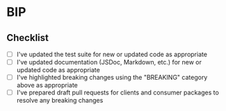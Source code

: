 # BIP
## Checklist

- [ ] I've updated the test suite for new or updated code as appropriate
- [ ] I've updated documentation (JSDoc, Markdown, etc.) for new or
updated code as appropriate
- [ ] I've highlighted breaking changes using the "BREAKING" category
above as appropriate
- [ ] I've prepared draft pull requests for clients and consumer
packages to resolve any breaking changes
